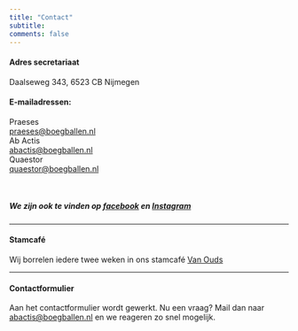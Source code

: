 ```yaml
---
title: "Contact"
subtitle: 
comments: false
---
```


#### Adres secretariaat
Daalseweg 343, 6523 CB Nijmegen

#### E-mailadressen:
Praeses\
praeses@boegballen.nl\
Ab Actis\
abactis@boegballen.nl\
Quaestor\
quaestor@boegballen.nl

&nbsp;

##### We zijn ook te vinden op [facebook](https://www.facebook.com/DeBoegballen) en [Instagram](https://www.instagram.com/hrgdeboegballen/?hl=nl)

--- 
#### Stamcafé
Wij borrelen iedere twee weken in ons stamcafé [Van Ouds](https://cafevanoudsnijmegen.nl/)

---
#### Contactformulier

Aan het contactformulier wordt gewerkt.
Nu een vraag? Mail dan naar abactis@boegballen.nl en we reageren zo snel mogelijk.
